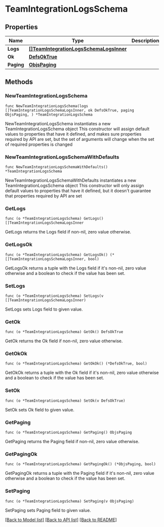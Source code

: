 # TeamIntegrationLogsSchema

## Properties

Name | Type | Description | Notes
------------ | ------------- | ------------- | -------------
**Logs** | [**[]TeamIntegrationLogsSchemaLogsInner**](TeamIntegrationLogsSchemaLogsInner.md) |  | 
**Ok** | [**DefsOkTrue**](DefsOkTrue.md) |  | 
**Paging** | [**ObjsPaging**](ObjsPaging.md) |  | 

## Methods

### NewTeamIntegrationLogsSchema

`func NewTeamIntegrationLogsSchema(logs []TeamIntegrationLogsSchemaLogsInner, ok DefsOkTrue, paging ObjsPaging, ) *TeamIntegrationLogsSchema`

NewTeamIntegrationLogsSchema instantiates a new TeamIntegrationLogsSchema object
This constructor will assign default values to properties that have it defined,
and makes sure properties required by API are set, but the set of arguments
will change when the set of required properties is changed

### NewTeamIntegrationLogsSchemaWithDefaults

`func NewTeamIntegrationLogsSchemaWithDefaults() *TeamIntegrationLogsSchema`

NewTeamIntegrationLogsSchemaWithDefaults instantiates a new TeamIntegrationLogsSchema object
This constructor will only assign default values to properties that have it defined,
but it doesn't guarantee that properties required by API are set

### GetLogs

`func (o *TeamIntegrationLogsSchema) GetLogs() []TeamIntegrationLogsSchemaLogsInner`

GetLogs returns the Logs field if non-nil, zero value otherwise.

### GetLogsOk

`func (o *TeamIntegrationLogsSchema) GetLogsOk() (*[]TeamIntegrationLogsSchemaLogsInner, bool)`

GetLogsOk returns a tuple with the Logs field if it's non-nil, zero value otherwise
and a boolean to check if the value has been set.

### SetLogs

`func (o *TeamIntegrationLogsSchema) SetLogs(v []TeamIntegrationLogsSchemaLogsInner)`

SetLogs sets Logs field to given value.


### GetOk

`func (o *TeamIntegrationLogsSchema) GetOk() DefsOkTrue`

GetOk returns the Ok field if non-nil, zero value otherwise.

### GetOkOk

`func (o *TeamIntegrationLogsSchema) GetOkOk() (*DefsOkTrue, bool)`

GetOkOk returns a tuple with the Ok field if it's non-nil, zero value otherwise
and a boolean to check if the value has been set.

### SetOk

`func (o *TeamIntegrationLogsSchema) SetOk(v DefsOkTrue)`

SetOk sets Ok field to given value.


### GetPaging

`func (o *TeamIntegrationLogsSchema) GetPaging() ObjsPaging`

GetPaging returns the Paging field if non-nil, zero value otherwise.

### GetPagingOk

`func (o *TeamIntegrationLogsSchema) GetPagingOk() (*ObjsPaging, bool)`

GetPagingOk returns a tuple with the Paging field if it's non-nil, zero value otherwise
and a boolean to check if the value has been set.

### SetPaging

`func (o *TeamIntegrationLogsSchema) SetPaging(v ObjsPaging)`

SetPaging sets Paging field to given value.



[[Back to Model list]](../README.md#documentation-for-models) [[Back to API list]](../README.md#documentation-for-api-endpoints) [[Back to README]](../README.md)


